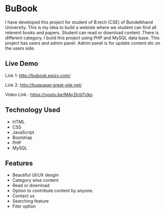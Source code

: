# BuBook


I have developed this project for student of B.tech (CSE) of Bundelkhand University. This is my idea to build a webiste where we student can find all relevent books and papers.
Student can read or download content .There is different category. I build this project using PHP and MySQL data base. This project has users and admin panel. Admin panel is for update content etc on the users side.


## Live Demo

Link 1: http://bubook.epizy.com/

Link 2: http://buepaper.great-site.net/

Video Link : https://youtu.be/MAy2IcbTUko

## Technology Used 

* HTML
* CSS
* JavaScript
* Bootstrap
* PHP
* MySQL


## Features 

* Beautiful UI/UX desgin
* Category wise content
* Read or download 
* Option to contribute content by anyone.
* Contact us 
* Searching feature
* Fiter option





